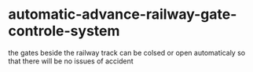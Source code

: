 # automatic-advance-railway-gate-controle-system
the gates beside the railway track can be colsed or open automaticaly so that there will be no issues of accident
